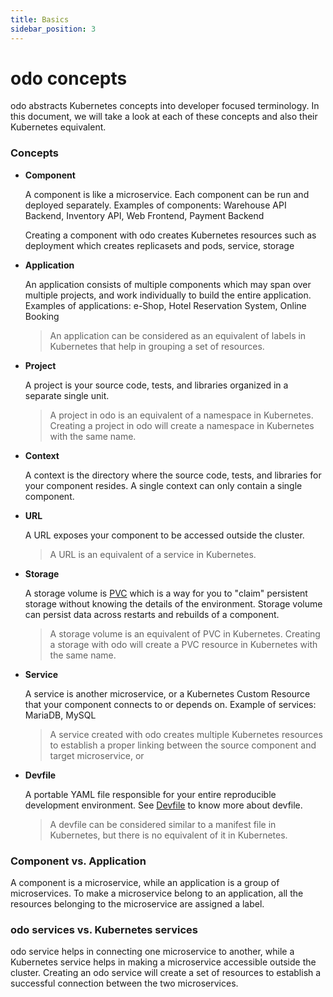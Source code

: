 ```yaml
---
title: Basics
sidebar_position: 3
---
```

# odo concepts

odo abstracts Kubernetes concepts into developer focused terminology. In this document, we will take a look at each of these concepts and also their Kubernetes equivalent.

### Concepts

* **Component** 
  
  A component is like a microservice. Each component can be run and deployed separately. Examples of components: Warehouse API Backend, Inventory API, Web Frontend, Payment Backend

  Creating a component with odo creates Kubernetes resources such as deployment which creates replicasets and pods, service, storage

* **Application**
  
  An application consists of multiple components which may span over multiple projects, and work individually to build the entire application. Examples of applications: e-Shop, Hotel Reservation System, Online Booking
  > An application can be considered as an equivalent of labels in Kubernetes that help in grouping a set of resources.


* **Project**
  
  A project is your source code, tests, and libraries organized in a separate single unit.
  > A project in odo is an equivalent of a namespace in Kubernetes. Creating a project in odo will create a namespace in Kubernetes with the same name.


* **Context**
  
  A context is the directory where the source code, tests, and libraries for your component resides. A single context can only contain a single component.


* **URL**
  
  A URL exposes your component to be accessed outside the cluster.
  > A URL is an equivalent of a service in Kubernetes.


* **Storage**
  
  A storage volume is [PVC](https://kubernetes.io/docs/concepts/storage/volumes/#persistentvolumeclaim) which is a way for you to "claim" persistent storage without knowing the details of the environment. Storage volume can persist data across restarts and rebuilds of a component.
  > A storage volume is an equivalent of PVC in Kubernetes. Creating a storage with odo will create a PVC resource in Kubernetes with the same name.


* **Service**
  
  A service is another microservice, or a Kubernetes Custom Resource that your component connects to or depends on. Example of services: MariaDB, MySQL
  > A service created with odo creates multiple Kubernetes resources to establish a proper linking between the source component and target microservice, or 


* **Devfile**
  
  A portable YAML file responsible for your entire reproducible development environment. See [Devfile](../architecture/devfile.md) to know more about devfile.
  > A devfile can be considered similar to a manifest file in Kubernetes, but there is no equivalent of it in Kubernetes.
  

### Component vs. Application
A component is a microservice, while an application is a group of microservices. To make a microservice belong to an application, all the resources belonging to the microservice are assigned a label.

### odo services vs. Kubernetes services
odo service helps in connecting one microservice to another, while a Kubernetes service helps in making a microservice accessible outside the cluster.
Creating an odo service will create a set of resources to establish a successful connection between the two microservices.